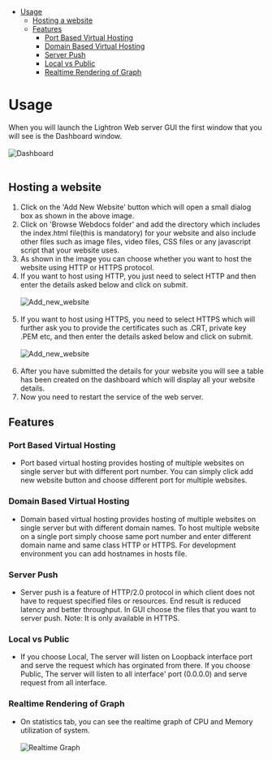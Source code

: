- [Usage](#usage)
  * [Hosting a website](#hosting-a-website)
  * [Features](#features)
    + [Port Based Virtual Hosting](#port-based-virtual-hosting)
    + [Domain Based Virtual Hosting](#domain-based-virtual-hosting)
    + [Server Push](#server-push)
    + [Local vs Public](#local-vs-public)
    + [Realtime Rendering of Graph](#realtime-rendering-of-graph)

# Usage
When you will launch the Lightron Web server GUI the first window that you will see is the Dashboard window.<br><br>
![Dashboard](Lightron_Dashboard_m.png)<br><br>

## Hosting a website
1. Click on the 'Add New Website' button which will open a small dialog box as shown in the above image.
2. Click on 'Browse Webdocs folder' and add the directory which includes the index.html file(this is mandatory) for your website and also include other files such as image files, video files, CSS files or any javascript script that your website uses.  
3. As shown in the image you can choose whether you want to host the website using HTTP or HTTPS protocol.
4. If you want to host using HTTP, you just need to select HTTP and then enter the details asked below and click on submit.
<br><br>
![Add_new_website](Lightron_add_new_http_m.png) 
<br><br>
5. If you want to host using HTTPS, you need to select HTTPS which will further ask you to provide the certificates such as .CRT, private key .PEM etc, and then enter the details asked below and click on submit.
<br><br>
![Add_new_website](Lightron_add_new_https_m.png)
<br><br>
6. After you have submitted the details for your website you will see a table has been created on the dashboard which will display all your website details.
7. Now you need to restart the service of the web server.

## Features
### Port Based Virtual Hosting
* Port based virtual hosting provides hosting of multiple websites on single server but with different port number. You can simply click add new website button and choose different port for multiple websites.
### Domain Based Virtual Hosting
* Domain based virtual hosting provides hosting of multiple websites on single server but with different domain names. To host multiple website on a single port simply choose same port number and enter different domain name and same class HTTP or HTTPS. For development environment you can add hostnames in hosts file.
### Server Push
* Server push is a feature of HTTP/2.0 protocol in which client does not have to request specified files or resources. End result is reduced latency and better throughput. In GUI choose the files that you want to server push. Note: It is only available in HTTPS.
### Local vs Public
* If you choose Local, The server will listen on Loopback interface port and serve the request which has orginated from there. If you choose Public, The server will listen to all interface' port (0.0.0.0) and serve request from all interface.
### Realtime Rendering of Graph
* On statistics tab, you can see the realtime graph of CPU and Memory utilization of system.
<br><br>
![Realtime Graph](Lightron_stat_m.png)